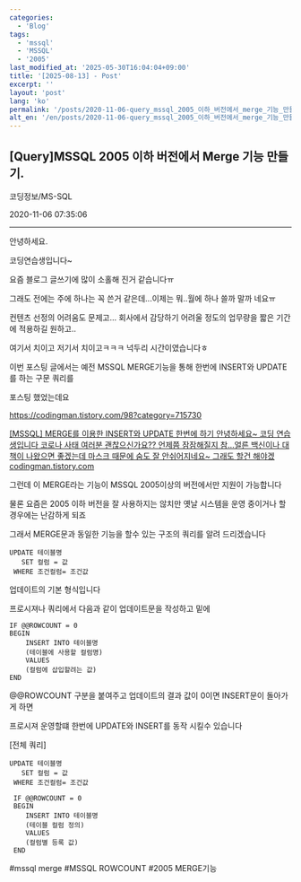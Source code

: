 ```yaml
---
categories:
  - 'Blog'
tags:
  - 'mssql'
  - 'MSSQL'
  - '2005'
last_modified_at: '2025-05-30T16:04:04+09:00'
title: '[2025-08-13] - Post'
excerpt: ''
layout: 'post'
lang: 'ko'
permalink: '/posts/2020-11-06-query_mssql_2005_이하_버전에서_merge_기능_만들기/'
alt_en: '/en/posts/2020-11-06-query_mssql_2005_이하_버전에서_merge_기능_만들기/'
---
```


## [Query]MSSQL 2005 이하 버전에서 Merge 기능 만들기.

코딩정보/MS-SQL

2020-11-06 07:35:06

* * *

안녕하세요.

코딩연습생입니다~

요즘 블로그 글쓰기에 많이 소홀해 진거 같습니다ㅠ

그래도 전에는 주에 하나는 꼭 쓴거 같은데...이제는 뭐..월에 하나 쓸까 말까 네요ㅠ

컨텐츠 선정의 어려움도 문제고... 회사에서 감당하기 어려울 정도의 업무량을 짧은 기간에 적용하길 원하고..

여기서 치이고 저기서 치이고ㅋㅋㅋ 넉두리 시간이였습니다ㅎ

이번 포스팅 글에서는 예전 MSSQL MERGE기능을 통해 한번에 INSERT와 UPDATE를 하는 구문 쿼리를

포스팅 했었는데요

<https://codingman.tistory.com/98?category=715730>

[ [MSSQL] MERGE를 이용한 INSERT와 UPDATE 한번에 하기 안녕하세요~ 코딩 연습생입니다 코로나 사태 여러분
괜찮으신가요?? 언제쯤 잠잠해질지 참...얼른 백신이나 대책이 나왔으면 좋겠는데 마스크 때문에 숨도 잘 안쉬어지네요~ 그래도 할건 해야겠
codingman.tistory.com ](https://codingman.tistory.com/98?category=715730)

그런데 이 MERGE라는 기능이 MSSQL 2005이상의 버전에서만 지원이 가능합니다

물론 요즘은 2005 이하 버전을 잘 사용하지는 않치만 옛날 시스템을 운영 중이거나 할 경우에는 난감하게 되죠

그래서 MERGE문과 동일한 기능을 할수 있는 구조의 쿼리를 알려 드리겠습니다

    
    
    UPDATE 테이블명
       SET 컬럼 = 값
     WHERE 조건컬럼= 조건값

업데이트의 기본 형식입니다

프로시져나 쿼리에서 다음과 같이 업데이트문을 작성하고 밑에

    
    
    IF @@ROWCOUNT = 0
    BEGIN
    	INSERT INTO 테이블명
        (테이블에 사용할 컬럼명)
        VALUES
        (컬럼에 삽입할려는 값)
    END

@@ROWCOUNT 구분을 붙여주고 업데이트의 결과 값이 0이면 INSERT문이 돌아가게 하면

프로시져 운영할떄 한번에 UPDATE와 INSERT를 동작 시킬수 있습니다

[전체 쿼리]

    
    
    UPDATE 테이블명
       SET 컬럼 = 값
     WHERE 조건컬럼= 조건값
     
     IF @@ROWCOUNT = 0
     BEGIN
     	INSERT INTO 테이블명
        (테이블 컬럼 정의)
        VALUES
        (컬럼별 등록 값)
     END

  

#mssql merge #MSSQL ROWCOUNT #2005 MERGE기능

